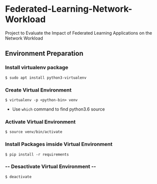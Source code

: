 # Federated-Learning-Network-Workload

Project to Evaluate the Impact of Federated Learning Applications on the Network Workload

## Environment Preparation

### Install virtualenv package

    $ sudo apt install python3-virtualenv

### Create Virtual Environment

    $ virtualenv -p <python-bin> venv
    
* Use ``which`` command to find python3.6 source

### Activate Virtual Environment

    $ source venv/bin/activate

### Install Packages imside Virtual Environment

    $ pip install -r requirements

### -- Desactivate Virtual Environment --

    $ deactivate